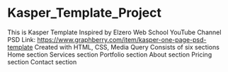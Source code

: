 # Kasper_Template_Project
This is Kasper Template
Inspired by Elzero Web School YouTube Channel
PSD Link: https://www.graphberry.com/item/kasper-one-page-psd-template
Created with HTML, CSS, Media Query
Consists of six sections
Home section
Services section
Portfolio section
About section
Pricing section
Contact section

